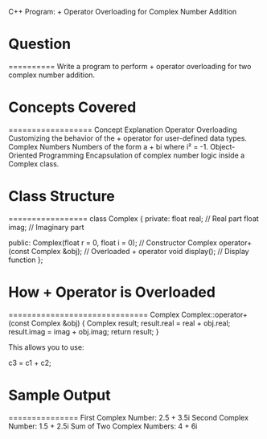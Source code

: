 C++ Program: + Operator Overloading for Complex Number Addition

# Question
==========
Write a program to perform + operator overloading for two complex number addition.



# Concepts Covered
==================
Concept	Explanation
Operator Overloading	Customizing the behavior of the + operator for user-defined data types.
Complex Numbers	Numbers of the form a + bi where i² = -1.
Object-Oriented Programming	Encapsulation of complex number logic inside a Complex class.



# Class Structure
=================
class Complex {
private:
    float real;  // Real part
    float imag;  // Imaginary part

public:
    Complex(float r = 0, float i = 0);       // Constructor
    Complex operator+(const Complex &obj);   // Overloaded + operator
    void display();                          // Display function
};



# How + Operator is Overloaded
==============================
Complex Complex::operator+(const Complex &obj) {
    Complex result;
    result.real = real + obj.real;
    result.imag = imag + obj.imag;
    return result;
}

This allows you to use:

c3 = c1 + c2;



# Sample Output
===============
First Complex Number: 2.5 + 3.5i
Second Complex Number: 1.5 + 2.5i
Sum of Two Complex Numbers: 4 + 6i